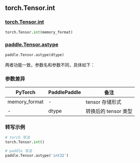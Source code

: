 ## torch.Tensor.int
### [torch.Tensor.int](https://pytorch.org/docs/stable/generated/torch.Tensor.int.html?highlight=int#torch.Tensor.int)

```python
torch.Tensor.int(memory_format)
```

### [paddle.Tensor.astype](https://www.paddlepaddle.org.cn/documentation/docs/zh/api/paddle/Tensor_cn.html#astype-dtype)

```python
paddle.Tensor.astype(dtype)
```

两者功能一致，参数名和参数不同，具体如下：
### 参数差异
| PyTorch       | PaddlePaddle | 备注                                                   |
| ------------- | ------------ | ------------------------------------------------------ |
| memory_format | -            | tensor 存储形式                                          |
|-              | dtype        | 转换后的 tensor 类型                                       |

### 转写示例

```python
# torch 写法
torch.Tensor.int()

# paddle 写法
paddle.Tensor.astype('int32')
```
